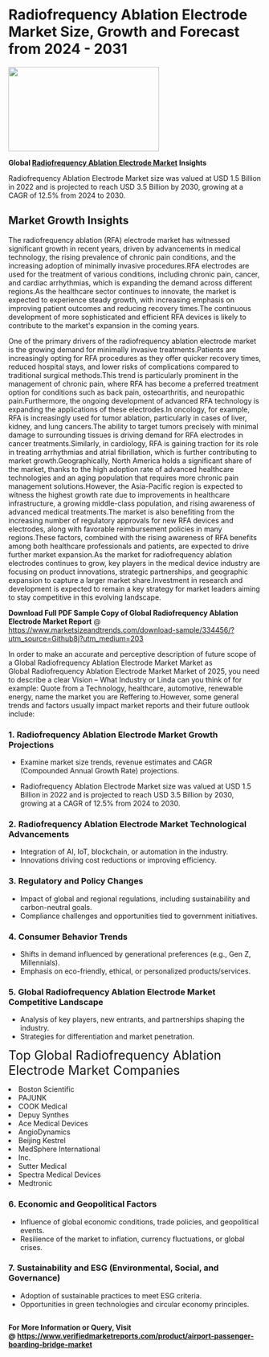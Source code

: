 <H1>Radiofrequency Ablation Electrode Market Size, Growth and Forecast from 2024 - 2031</H1><img class="aligncenter size-medium wp-image-584254" src="https://thirdeyenews.in/wp-content/uploads/2024/09/Global-Market-Research-300x168.jpeg" alt="" width="300" height="168" /><p><strong>Global&nbsp;<a href="https://www.marketsizeandtrends.com/download-sample/334456/?utm_source=Github8j?utm_medium=203">Radiofrequency Ablation Electrode Market</a> Insights</strong></p><p>Radiofrequency Ablation Electrode Market size was valued at USD 1.5 Billion in 2022 and is projected to reach USD 3.5 Billion by 2030, growing at a CAGR of 12.5% from 2024 to 2030.</p><p><h2>Market Growth Insights</h2> <p>The radiofrequency ablation (RFA) electrode market has witnessed significant growth in recent years, driven by advancements in medical technology, the rising prevalence of chronic pain conditions, and the increasing adoption of minimally invasive procedures.RFA electrodes are used for the treatment of various conditions, including chronic pain, cancer, and cardiac arrhythmias, which is expanding the demand across different regions.As the healthcare sector continues to innovate, the market is expected to experience steady growth, with increasing emphasis on improving patient outcomes and reducing recovery times.The continuous development of more sophisticated and efficient RFA devices is likely to contribute to the market's expansion in the coming years.</p> <p>One of the primary drivers of the radiofrequency ablation electrode market is the growing demand for minimally invasive treatments.Patients are increasingly opting for RFA procedures as they offer quicker recovery times, reduced hospital stays, and lower risks of complications compared to traditional surgical methods.This trend is particularly prominent in the management of chronic pain, where RFA has become a preferred treatment option for conditions such as back pain, osteoarthritis, and neuropathic pain.Furthermore, the ongoing development of advanced RFA technology is expanding the applications of these electrodes.In oncology, for example, RFA is increasingly used for tumor ablation, particularly in cases of liver, kidney, and lung cancers.The ability to target tumors precisely with minimal damage to surrounding tissues is driving demand for RFA electrodes in cancer treatments.Similarly, in cardiology, RFA is gaining traction for its role in treating arrhythmias and atrial fibrillation, which is further contributing to market growth.Geographically, North America holds a significant share of the market, thanks to the high adoption rate of advanced healthcare technologies and an aging population that requires more chronic pain management solutions.However, the Asia-Pacific region is expected to witness the highest growth rate due to improvements in healthcare infrastructure, a growing middle-class population, and rising awareness of advanced medical treatments.The market is also benefiting from the increasing number of regulatory approvals for new RFA devices and electrodes, along with favorable reimbursement policies in many regions.These factors, combined with the rising awareness of RFA benefits among both healthcare professionals and patients, are expected to drive further market expansion.As the market for radiofrequency ablation electrodes continues to grow, key players in the medical device industry are focusing on product innovations, strategic partnerships, and geographic expansion to capture a larger market share.Investment in research and development is expected to remain a key strategy for market leaders aiming to stay competitive in this evolving landscape.</p> <p><span class=""><strong>Download Full PDF Sample Copy of Global Radiofrequency Ablation Electrode Market Report</strong> @ <a href="https://www.marketsizeandtrends.com/download-sample/334456/?utm_source=Github8j?utm_medium=203" target="_blank">https://www.marketsizeandtrends.com/download-sample/334456/?utm_source=Github8j?utm_medium=203</a></span></p><p>In order to make an accurate and perceptive description of future scope of a Global&nbsp;Radiofrequency Ablation Electrode Market Market as Global&nbsp;Radiofrequency Ablation Electrode Market Market of 2025, you need to describe a clear Vision &ndash; What Industry or Linda can you think of for example: Quote from a Technology, healthcare, automotive, renewable energy, name the market you are Reffering to.However, some general trends and factors usually impact market reports and their future outlook include:</p><h3>1.&nbsp;<strong>Radiofrequency Ablation Electrode Market Growth Projections</strong></h3><ul><li>Examine market size trends, revenue estimates and CAGR (Compounded Annual Growth Rate) projections.</li><li><p>Radiofrequency Ablation Electrode Market size was valued at USD 1.5 Billion in 2022 and is projected to reach USD 3.5 Billion by 2030, growing at a CAGR of 12.5% from 2024 to 2030.</p></li></ul><h3>2.&nbsp;<strong>Radiofrequency Ablation Electrode Market Technological Advancements</strong></h3><ul><li>Integration of AI, IoT, blockchain, or automation in the industry.</li><li>Innovations driving cost reductions or improving efficiency.</li></ul><h3>3.&nbsp;<strong>Regulatory and Policy Changes</strong></h3><ul><li>Impact of global and regional regulations, including sustainability and carbon-neutral goals.</li><li>Compliance challenges and opportunities tied to government initiatives.</li></ul><h3>4.&nbsp;<strong>Consumer Behavior Trends</strong></h3><ul><li>Shifts in demand influenced by generational preferences (e.g., Gen Z, Millennials).</li><li>Emphasis on eco-friendly, ethical, or personalized products/services.</li></ul><h3>5.&nbsp;<strong>Global Radiofrequency Ablation Electrode Market Competitive Landscape</strong></h3><ul><li>Analysis of key players, new entrants, and partnerships shaping the industry.</li><li>Strategies for differentiation and market penetration.</li></ul><p data-pm-slice="1 1 []"><span style="color: inherit; font-family: inherit; font-size: 25px;">Top Global Radiofrequency Ablation Electrode Market Companies</span></p><div class="" data-test-id=""><p><li>Boston Scientific</li><li> PAJUNK</li><li> COOK Medical</li><li> Depuy Synthes</li><li> Ace Medical Devices</li><li> AngioDynamics</li><li> Beijing Kestrel</li><li> MedSphere International</li><li> Inc.</li><li> Sutter Medical</li><li> Spectra Medical Devices</li><li> Medtronic</li></p></div><h3>6.&nbsp;<strong>Economic and Geopolitical Factors</strong></h3><ul><li>Influence of global economic conditions, trade policies, and geopolitical events.</li><li>Resilience of the market to inflation, currency fluctuations, or global crises.</li></ul><h3>7.&nbsp;<strong>Sustainability and ESG (Environmental, Social, and Governance)</strong></h3><ul><li>Adoption of sustainable practices to meet ESG criteria.</li><li>Opportunities in green technologies and circular economy principles.</li></ul><h2><strong style="font-size: 14px;">For More Information or Query, Visit @&nbsp;</strong><a style="background-color: #ffffff; font-size: 14px;" href="https://www.marketsizeandtrends.com/report/radiofrequency-ablation-electrode-market/" target="_blank">https://www.verifiedmarketreports.com/product/airport-passenger-boarding-bridge-market</a></h2>